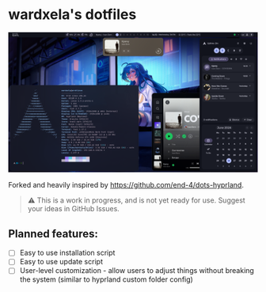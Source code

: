 # wardxela's dotfiles

![Wardxela's Workspace](./docs/workspace-screenshot.png)

Forked and heavily inspired by https://github.com/end-4/dots-hyprland.

> :warning: This is a work in progress, and is not yet ready for use. Suggest your ideas in GitHub Issues.

## Planned features:

- [ ] Easy to use installation script
- [ ] Easy to use update script
- [ ] User-level customization - allow users to adjust things without breaking the system (similar to hyprland custom folder config)
